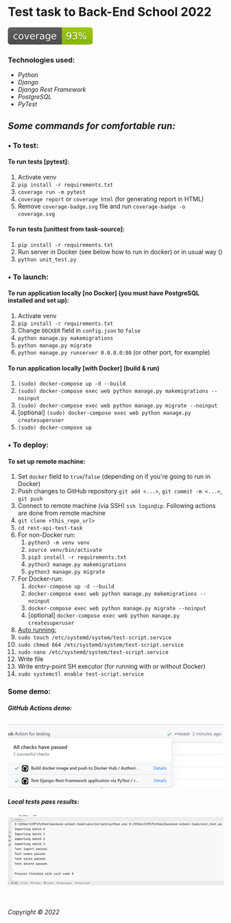 # Test task to Back-End School 2022   
![coverage](./coverage.svg)

### Technologies used:  
* _Python_
* _Django_
* _Django Rest Framework_
* _PostgreSQL_
* _PyTest_     


## _Some commands for comfortable run:_  
### • To test:  
#### To run tests [pytest]:  
1. Activate venv
2. `pip install -r requirements.txt`  
3. `coverage run -m pytest`  
4. `coverage report` or `coverage html` (for generating report in HTML)
5. Remove `coverage-badge.svg` file and run `coverage-badge -o coverage.svg`  

#### To run tests [unittest from task-source]:   
1. `pip install -r requirements.txt` 
2. Run server in Docker (see below how to run in docker) or in usual way ()
3. `python unit_test.py`

### • To launch:
#### To run application locally [no Docker] (you must have PostgreSQL installed and set up):  
1. Activate venv
2. `pip install -r requirements.txt`
3. Change `DOCKER` field in `config.json` to `false`  
4. `python manage.py makemigrations`  
5. `python manage.py migrate`  
6. `python manage.py runserver 0.0.0.0:80` (or other port, for example)  

#### To run application locally [with Docker] (build & run)
1. `(sudo) docker-compose up -d --build`
2. `(sudo) docker-compose exec web python manage.py makemigrations --noinput`  
3. `(sudo) docker-compose exec web python manage.py migrate --noinput`  
4. [optional] `(sudo) docker-compose exec web python manage.py createsuperuser`
5. `(sudo) docker-compose up`

### • To deploy:
#### To set up remote machine:
1. Set `docker` field to `true`/`false` (depending on if you're going to run in Docker)
2. Push changes to GitHub repository `git add <...>`, `git commit -m <...>`, `git push`
3. Connect to remote machine (via SSH) `ssh login@ip`. Following actions are done from remote machine
4. `git clone <this_repo_url>`  
5. `cd rest-api-test-task` 
6. For non-Docker run:
   1. `python3 -m venv venv`  
   2. `source venv/bin/activate`  
   3. `pip3 install -r requirements.txt`  
   4. `python3 manage.py makemigrations`  
   5. `python3 manage.py migrate`
7. For Docker-run:
   1. `docker-compose up -d --build`
   2. `docker-compose exec web python manage.py makemigrations --noinput`  
   3. `docker-compose exec web python manage.py migrate --noinput`  
   4. [optional] `docker-compose exec web python manage.py createsuperuser`
8. [Auto running:](https://winitpro.ru/index.php/2019/10/11/avtozagruzka-servisov-i-skriptov-v-linux/)  
9. `sudo touch /etc/systemd/system/test-script.service` 
10. `sudo chmod 664 /etc/systemd/system/test-script.service`
11. `sudo nano /etc/systemd/system/test-script.service`
12. Write file 
13. Write entry-point SH executor  (for running with or without Docker)
14. `sudo systemctl enable test-script.service`
&nbsp;  



### Some demo:  
##### GitHub Actions demo:  
![GitHub Actions output](github-actions-demo.PNG)
##### Local tests pass results:  
![Import, Nodes, Sales, Delete](local_test_results.PNG)  

&nbsp;  



###### Copyright © 2022